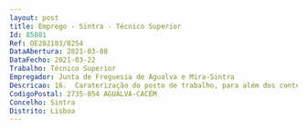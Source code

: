 ```yaml
--- 
layout: post
title: Emprego - Sintra - Técnico Superior
Id: 85081
Ref: OE202103/0254
DataAbertura: 2021-03-08
DataFecho: 2021-03-22
Trabalho: Técnico Superior
Empregador: Junta de Freguesia de Agualva e Mira-Sintra
Descricao: 16.	Caraterização do posto de trabalho, para além dos conteúdos funcionais legalmente previstos, incluem designadamente  16.1.	Execução de funções técnicas no âmbito do planeamento da comunicação interna e externa.16.2.	Gestão de conteúdos de páginas eletrónicas e de redes sociais.16.3.	Produção de materiais de divulgação e outros produtos institucionais  acompanhamento do impacto da comunicação nos diferentes públicos alvo.16.4.	Gestão da Universidade Sénior, nomeadamente •	Exercer tarefas de atendimento de alunos e professores da Universidade Sénior •	Exercer tarefas de apoio à atividade docente •	Organizar e manter atualizados os processos relativos a alunos, professores e aulas da Universidade Sénior •	Medidas de conservação das instalações, do material e dos equipamentos afetos a este serviço •	Preparar, apoiar e secretariar reuniões •	Desenvolver os procedimentos da aquisição de material e de equipamento necessários ao funcionamento da Universidade Sénior •	Assegurar o tratamento da informação entre a Universidade Sénior e os restantes serviços da Junta de Freguesia.16.5.	Encarregado de Proteção de Dados.16.6.	Planeamento e gestão de eventos (provas desportivas, eventos culturais, saúde, programas seniores, entre outros).16.7.	Contacto com a comunicação social e elaboração mensal de Newsletters digitais e Newsletters trimestrais.16.8.	Coordenação de projetos de inserção social de jovens em risco (Projeto Escolhas).16.9.	Coordenação do Orçamento Participativo da autarquia.17.	Perfil Pretendido 17.1.	Capacidade de comunicação.17.2.	Iniciativa e autonomia.17.3.	Capacidade de trabalho em equipa.17.4.	Responsabilidade e compromisso com o serviço
CodigoPostal: 2735-054 AGUALVA-CACÉM
Concelho: Sintra
Distrito: Lisboa
--- 
```

